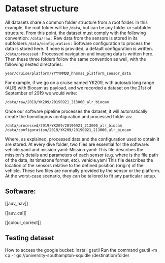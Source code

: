 # Dataset structure
All datasets share a common folder structure from a root folder. In this example, the root folder will be `/data`, but can be any folder or subfolder structure. From this point, the dataset must comply with the following convention:
`/data/raw` : Raw data from the sensors is stored in its subfolders
`/data/configuration` : Software configuration to process the data is stored here. If none is provided, a default configuration is written.
`/data/processed` : Processed navigation and imaging data is written here.
Then these three folders follow the same convention as well, with the following nested directories:

    year/cruise/platform/YYYYMMDD_hhmmss_platform_sensor_data

For example, if we go on a cruise named YK209, with autosub long range (ALR) with Biocam as payload, and we recorded a dataset on the 21st of September of 2019 we would write:

    /data/raw/2019/YK209/20190921_213000_alr_biocam

Once our software pipeline processes the dataset, it will automatically create the homologous configuration and processed folder as:

    /data/processed/2019/YK209/20190921_213000_alr_biocam
    /data/configuration/2019/YK209/20190921_213000_alr_biocam

Where, as explained, processed data and the configuration used to obtain it are stored.
At every dive folder, two files are essential for the software: vehicle.yaml and mission.yaml:
Mission.yaml: This file describes the mission's details and parameters of each sensor (e.g. where is the file path of the data, its timezone format, etc).
vehicle.yaml This file describes the location of the sensors relative to the defined position (origin) of the vehicle.
These two files are normally provided by the sensor or the platform. At the worst-case scenario, they can be tailored to fit any particular setup.


## Software:

[[auv_nav]]

[[auv_cal]]

[[colour_correct]]

## Testing dataset

How to access the google bucket:
Install gsutil
Run the command
    gsutil -m cp -r gs://university-southampton-squidle /destination/folder


